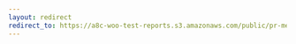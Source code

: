 ```yaml
---
layout: redirect
redirect_to: https://a8c-woo-test-reports.s3.amazonaws.com/public/pr-merge/41518/api/index.html
---
```

